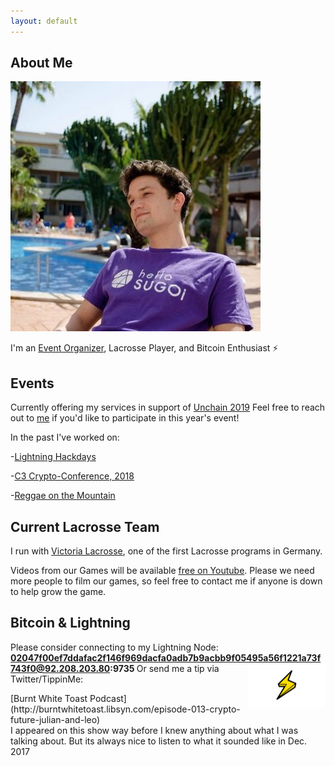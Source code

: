 ```yaml
---
layout: default
---
```

<title> Julian Ritz-Barr </title>

## About Me
<img class="profile-picture" src="Twitter_pic.jpg" >


I'm an [Event Organizer](https://www.unchain-convention.com/), Lacrosse Player, and Bitcoin Enthusiast ⚡

## Events
Currently offering my services in support of [Unchain 2019](https://www.unchain-convention.com/)
Feel free to reach out to [me](mailto:julian@unchain-convention.com) if you'd like to participate in this year's event!

In the past I've worked on:

 -[Lightning Hackdays](https://lightninghackday.fulmo.org)

 -[C3 Crypto-Conference, 2018](https://crypto-conference.com/2-days-ecosystem-building-c3/)
 
 -[Reggae on the Mountain](https://www.reggaeonthemountain.com/)
 
## Current Lacrosse Team

I run with [Victoria Lacrosse](http://www.victoria-lacrosse.com/), one of the first Lacrosse programs in Germany. 

Videos from our Games will be available [free on Youtube](https://www.youtube.com/playlist?list=PLQ56Yiu6lEaxIPm9-GB5M393CmtYRZFGY). Please we need more people to film our games, so feel free to contact me if anyone is down to help grow the game. 

## Bitcoin & Lightning
Please consider connecting to my Lightning Node:<b> 02047f00ef7ddafac2f146f969dacfa0adb7b9acbb9f05495a56f1221a73f743f0@92.208.203.80:9735 </b> <img src="lightning-bolt.png" alt="Lightning Bolt" style= "float:right;width:125px;height:70px;">
Or send me a tip via Twitter/TippinMe:
<!-- Beginning of tippin.me Button -->
<div id="tippin-button" data-dest="Btc_anyone"></div>
<script src="https://tippin.me/buttons/tip.js" type="text/javascript"></script>
<!-- End of tippin.me Button -->
[Burnt White Toast Podcast](http://burntwhitetoast.libsyn.com/episode-013-crypto-future-julian-and-leo) <br> I appeared on this show way before I knew anything about what I was talking about. But its always nice to listen to what it sounded like in Dec. 2017
